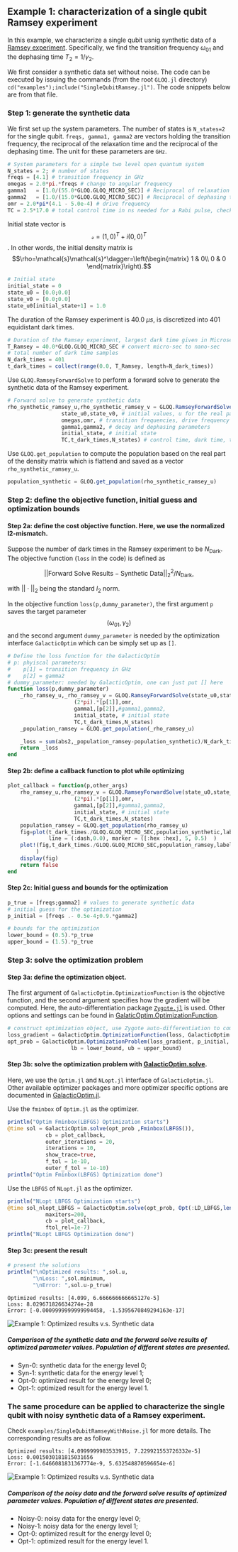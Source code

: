 ## Example 1: characterization of a single qubit Ramsey experiment 
In this example, we characterize a single qubit usnig synthetic data of a [Ramsey experiment](experiment.md). Specifically, we  find the transition frequency $\omega_{01}$ and the dephasing time $T_2=1/\gamma_2$.

We first consider a synthetic data set without noise.
The code can be executed by issuing the commands (from the root `GLOQ.jl` directory) `cd("examples");include("SingleQubitRamsey.jl")`. The code snippets below are from that file. 

### Step 1: generate the synthetic data
We first set up the system parameters. The number of states is `N_states=2` for the single qubit. `freqs, gamma1, gamma2` are vectors holding the transition frequency, the reciprocal of the relaxation time and the reciprocal of the dephasing time. The unit for these parameters are `GHz`.

```julia
# System parameters for a simple two level open quantum system
N_states = 2; # number of states
freqs = [4.1] # transition frequency in GHz
omegas = 2.0*pi.*freqs # change to angular frequency
gamma1   = [1.0/(55.0*GLOQ.GLOQ_MICRO_SEC)] # Reciprocal of relaxation time - T1 (in units of ns)
gamma2   = [1.0/(15.0*GLOQ.GLOQ_MICRO_SEC)] # Reciprocal of dephasing time - T2 (in units of ns)
omr = 2.0*pi*(4.1 - 5.0e-4) # drive frequency
TC = 2.5*17.0 # total control time in ns needed for a Rabi pulse, check the page of experiments for more details 
```
Initial state vector is $$\mathcal{s}=(1,0)^T+i(0,0)^T$$. In other words, the initial density matrix is 
$$\rho=\mathcal{s}\mathcal{s}^\dagger=\left(\begin{matrix}
1 & 0\\
0 & 0
\end{matrix}\right).$$
```julia
# Initial state
initial_state = 0
state_u0 = [0.0;0.0]
state_v0 = [0.0;0.0]
state_u0[initial_state+1] = 1.0
```
The duration of the Ramsey experiment is 40.0 $\mu s$, is discretized into 401 equidistant dark times.
```julia
# Duration of the Ramsey experiment, largest dark time given in Microseconds
T_Ramsey = 40.0*GLOQ.GLOQ_MICRO_SEC # convert micro-sec to nano-sec
# total number of dark time samples
N_dark_times = 401
t_dark_times = collect(range(0.0, T_Ramsey, length=N_dark_times))
```
Use `GLOQ.RamseyForwardSolve` to perform a forward solve to generate the 
synthetic data of the Ramsey experiment. 
```julia
# Forward solve to generate synthetic data
rho_synthetic_ramsey_u,rho_synthetic_ramsey_v = GLOQ.RamseyForwardSolve(
				 state_u0,state_v0, # initial values, u for the real part, v for the imaginary part
				 omegas,omr, # transition frequencies, drive frequency
				 gamma1,gamma2, # decay and dephasing parameters 
				 initial_state, # initial state
				 TC,t_dark_times,N_states) # control time, dark time, total number of states
```
Use `GLOQ.get_population` to compute the population based on the real part of the density matrix which is flattend and saved as a vector `rho_synthetic_ramsey_u`.
```julia
population_synthetic = GLOQ.get_population(rho_synthetic_ramsey_u)
```
### Step 2: define the objective function, initial guess and optimization bounds
#### Step 2a: define the cost objective function. Here, we use the normalized l2-mismatch. 

Suppose the number of dark times in the Ramsey experiment to be $N_{\textrm{Dark}}$. The objective function (`loss` in the code) is defined as 
```math
\big|\big| \textrm{Forward Solve Results}-\textrm{Synthetic Data}\big|\big|_2^2/N_{\textrm{Dark}},
```
with $||\cdot||_2$ being the standard $l_2$ norm.

In the objective function `loss(p,dummy_parameter)`, the first argument `p` saves the target parameter $$(\omega_{01},\gamma_2)$$ and the second argument `dummy_parameter` is needed by the optimization interface `GalacticOptim` which can be simply set up 
as `[]`. 
```julia
# Define the loss function for the GalacticOptim
# p: phyiscal parameters:
#	 p[1] = transition frequency in GHz
#	 p[2] = gamma2
# dummy_parameter: needed by GalacticOptim, one can just put [] here
function loss(p,dummy_parameter)
	_rho_ramsey_u,_rho_ramsey_v = GLOQ.RamseyForwardSolve(state_u0,state_v0,
					 (2*pi).*[p[1]],omr,
					 gamma1,[p[2]],#gamma1,gamma2,
					 initial_state, # initial state
					 TC,t_dark_times,N_states)
	_population_ramsey = GLOQ.get_population(_rho_ramsey_u)

	_loss = sum(abs2,_population_ramsey-population_synthetic)/N_dark_times
	return _loss
end
```
#### Step 2b: define a callback function to plot while optimizing
```julia
plot_callback = function(p,other_args)
	rho_ramsey_u,rho_ramsey_v = GLOQ.RamseyForwardSolve(state_u0,state_v0,
					 (2*pi).*[p[1]],omr,
					 gamma1,[p[2]],#gamma1,gamma2,
					 initial_state, # initial state
					 TC,t_dark_times,N_states)
	population_ramsey = GLOQ.get_population(rho_ramsey_u)
	fig=plot(t_dark_times./GLOQ.GLOQ_MICRO_SEC,population_synthetic,label=["Syn-0" "Syn-1"],
			 line = (:dash,0.0), marker = ([:hex :hex], 5, 0.5)  )
	plot!(fig,t_dark_times./GLOQ.GLOQ_MICRO_SEC,population_ramsey,label=["Opt-0" "Opt-1"]
		 )			
	display(fig)
    return false
end
```
#### Step 2c: Initial guess and bounds for the optimization
```julia
p_true = [freqs;gamma2] # values to generate synthetic data
# initial guess for the optimization
p_initial = [freqs .- 0.5e-4;0.9.*gamma2]

# bounds for the optimization
lower_bound = (0.5).*p_true
upper_bound = (1.5).*p_true
```
### Step 3: solve the optimization problem
#### Step 3a: define the optimization object. 
The first argument of `GalacticOptim.OptimizationFunction` is the objective function, and the second argument specifies how the gradient will be computed. Here, the auto-differentiation package [`Zygote.jl`](https://fluxml.ai/Zygote.jl/latest/) is used. Other options and settings can be found in [GalaticOptim.OptimizationFunction](https://galacticoptim.sciml.ai/stable/API/optimization_function/).
```julia
# construct optimization object, use Zygote auto-differentiation to compute the gradient
loss_gradient = GalacticOptim.OptimizationFunction(loss, GalacticOptim.AutoZygote())
opt_prob = GalacticOptim.OptimizationProblem(loss_gradient, p_initial,
					lb = lower_bound, ub = upper_bound)
```
#### Step 3b: solve the optimization problem with [GalacticOptim.solve](https://galacticoptim.sciml.ai/stable/API/solve/). 

Here, we use the `Optim.jl` and `NLopt.jl` interface of `GalacticOptim.jl`. Other available optimizer packages and more optimizer specific options are documented in [GalacticOptim.jl](https://galacticoptim.sciml.ai/stable). 

Use the `fminbox` of `Optim.jl` as the optimizer.
```julia
println("Optim Fminbox(LBFGS) Optimization starts")
@time sol = GalacticOptim.solve(opt_prob ,Fminbox(LBFGS()),
			cb = plot_callback,
			outer_iterations = 20,
			iterations = 10,
			show_trace=true,
			f_tol = 1e-10,
			outer_f_tol = 1e-10)
println("Optim Fminbox(LBFGS) Optimization done")
```
Use the `LBFGS` of `NLopt.jl` as the optimizer.
```julia
println("NLopt LBFGS Optimization starts")
@time sol_nlopt_LBFGS = GalacticOptim.solve(opt_prob, Opt(:LD_LBFGS,length(p_initial)),
			maxiters=200,
			cb = plot_callback,
			ftol_rel=1e-7)
println("NLopt LBFGS Optimization done")
```
#### Step 3c: present the result
```julia
# present the solutions
println("\nOptimized results: ",sol.u,
        "\nLoss: ",sol.minimum,
		"\nError: ",sol.u-p_true)
```
```
Optimized results: [4.099, 6.666666666665127e-5]
Loss: 8.029671826634274e-28
Error: [-0.0009999999999994458, -1.5395670849294163e-17]
```

![Example 1: Optimized results v.s. Synthetic data](picture/Example1_result.png)
##### Comparison of the synthetic data and the forward solve results of optimized parameter values. Population of different states are presented. 
- Syn-0: synthetic data for the energy level 0; 
- Syn-1: synthetic data for the energy level 1; 
- Opt-0: optimized result for the energy level 0; 
- Opt-1: optimized result for the energy level 1.

### The same procedure can be applied to characterize the single qubit with noisy synthetic data of a Ramsey experiment.
Check `examples/SingleQubitRamseyWithNoise.jl` for more details. The corresponding results are as follow.
```
Optimized results: [4.0999999983533915, 7.229921553726332e-5]
Loss: 0.0015030181815031656
Error: [-1.6466081831367774e-9, 5.632548870596654e-6]
```
![Example 1: Optimized results v.s. Synthetic data](picture/Example1_noisy_result.png)
##### Comparison of the noisy data and the forward solve results of optimized parameter values. Population of different states are presented. 
- Noisy-0: noisy data for the energy level 0; 
- Noisy-1: noisy data for the energy level 1; 
- Opt-0: optimized result for the energy level 0; 
- Opt-1: optimized result for the energy level 1.
